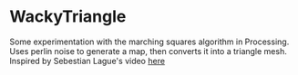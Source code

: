 # WackyTriangle

Some experimentation with the marching squares algorithm in Processing. Uses perlin noise to generate a map, then converts it into a triangle mesh. Inspired by Sebestian Lague's video [here](https://www.youtube.com/watch?v=M3iI2l0ltbE&t=23s)
